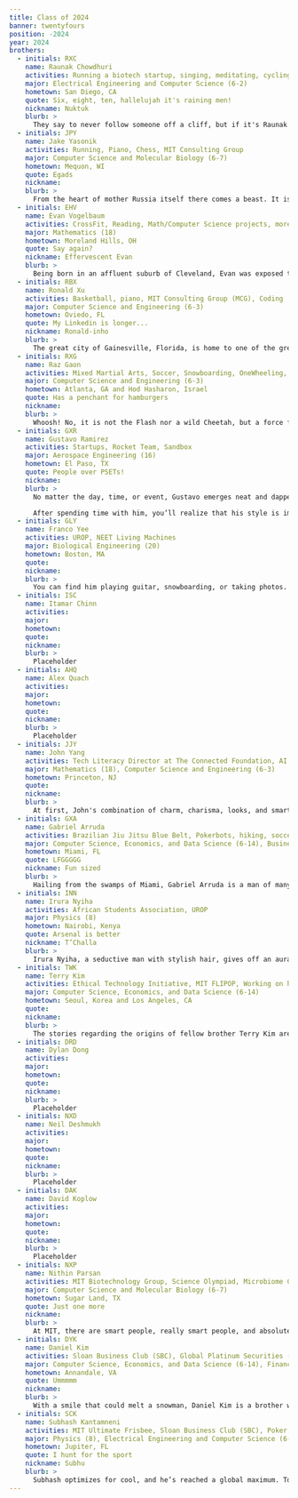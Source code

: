 ```yaml
---
title: Class of 2024
banner: twentyfours
position: -2024
year: 2024
brothers:
  - initials: RXC
    name: Raunak Chowdhuri
    activities: Running a biotech startup, singing, meditating, cycling, philosophy
    major: Electrical Engineering and Computer Science (6-2)
    hometown: San Diego, CA
    quote: Six, eight, ten, hallelujah it's raining men!
    nickname: Nuktuk
    blurb: >
      They say to never follow someone off a cliff, but if it's Raunak going, it's probably the right way given his unwavering moral compass. Said compass keeps him modest, but his work speaks for itself. At one point he got so tired of job offers, he decided to start his own company. This comes on top of his many other pursuits in singing, cycling, philosophy, and research. You might wonder how Raunak gets so much done during the day, but he's got plenty of time, for he codes flawlessly in his sleep. Conveniently, he doesn't need much actual rest because he's living the dream. Raunak is the kind of person that immediately makes you feel like family, and we're so proud to have him as part of ours.
  - initials: JPY
    name: Jake Yasonik
    activities: Running, Piano, Chess, MIT Consulting Group
    major: Computer Science and Molecular Biology (6-7)
    hometown: Mequon, WI
    quote: Egads
    nickname:
    blurb: >
      From the heart of mother Russia itself there comes a beast. It is not an avalanche, but as white as the snow that makes one up. Comrades, see now what has arrived: Jake P Yasonik! Killer of kilometers, pillager of pianos, ravager of rooks, and a born computational biologist, Jake is always down to have a BLAST. An academic powerhouse, when he’s not in the lab you can find him case-prepping at MCG. Yet despite his many successes, anyone who gets to know Jake will see that his is one of the humble, kind brothers anyone could ask for. One of the few brothers who has managed to avoid the siren’s song of SWE and Sloan, Jake has plans to actually improve the human condition through biotechnology and drug discovery. Having already secured a Big Pharma™ internship as a Freshman, we can be sure it won’t be long before his biotech inventions capture market share just as effectively as he captured all our hearts here at PKT.
  - initials: EHV
    name: Evan Vogelbaum
    activities: CrossFit, Reading, Math/Computer Science projects, more CrossFit, trying new foods, Sloan Business Club (SBC)
    major: Mathematics (18)
    hometown: Moreland Hills, OH
    quote: Say again?
    nickname: Effervescent Evan
    blurb: >
      Being born in an affluent suburb of Cleveland, Evan was exposed to finance at an early age. However, he decided to enjoy his childhood instead of delving into the dark arts. Attending the prestigious Exeter academy for secondary school, he took leaps and bounds in his academics. Unfortunately for the curriculum specialists at Exeter, Evan conquered their designed curricula with ease. Not sated, he decided to accept an offer to RSI. There, he built mathematical models to make drug recommendations that is now the backbone of Pfizer’s machine learning research department. The thing is, research was beginning to bore Evan. It was too solitary, whist he was a man of incredible social aptitude. It was at this point Mr. Vogelbaum decided to pivot back to his humble beginnings, taking an interest in investment. Being hired as head of quantitative research without an interview, he had found his calling – creating liquidity in the market via effective market making. Oh, and he also likes CrossFit.
  - initials: RBX
    name: Ronald Xu
    activities: Basketball, piano, MIT Consulting Group (MCG), Coding
    major: Computer Science and Engineering (6-3)
    hometown: Oviedo, FL
    quote: My Linkedin is longer...
    nickname: Ronald-inho
    blurb: >
      The great city of Gainesville, Florida, is home to one of the greatest minds of our generation. The dexterous Ronald enjoys the inferior sport of Basketball. He is an avid fan of using his fingers, so he either codes or plays the piano most of the time. Sir Ronald also enjoys contributing to society, mainly through the Eagle scouts. He participated in many community service projects such as building gardens, scouting for food, and more. Despite his young age, his Linkedin is full of programming positions. If you wish to explore the depths of his Linkedin, at least two endorsements are expected.
  - initials: RXG
    name: Raz Gaon
    activities: Mixed Martial Arts, Soccer, Snowboarding, OneWheeling, FIFA
    major: Computer Science and Engineering (6-3)
    hometown: Atlanta, GA and Hod Hasharon, Israel
    quote: Has a penchant for hamburgers
    nickname:
    blurb: >
      Whoosh! No, it is not the Flash nor a wild Cheetah, but a force far more majestic and deserving of a comic book: Brother Raz Gaon atop of his Onewheel zooming through the streets of Boston and Cambridge. Although a master of Mixed Martial Arts, black belt holder, and ex-military commander, his unfaltering discipline make his lightning-fast jab the least deadly thing about him. It is his striking good looks and charming personality that will have you, your girlfriend, your mom, and your girlfriend’s mom falling to the ground. A walking thesaurus, speaking to Raz for 5 minutes will expand your lexicon more than any CI-H would. It is impossible to have an uninteresting conversation with Raz, as is sharing a non-scrumptious meal.
  - initials: GXR
    name: Gustavo Ramirez
    activities: Startups, Rocket Team, Sandbox
    major: Aerospace Engineering (16)
    hometown: El Paso, TX
    quote: People over PSETs!
    nickname:
    blurb: >
      No matter the day, time, or event, Gustavo emerges neat and dapper. A silver watch. Gold necklace. And always, a button-up shirt.

      After spending time with him, you’ll realize that his style is impeccable and unwavering. His ambitions are just as sharp. Gustavo is driven by impact. Outside of classes, you will find him working on revolutionary sandbox and startup projects. You’ll see him build rockets or solve problems like excess space debris. Academics aren’t everything though. There’s never shortage of adrenaline or excitement. Stick around, and you’re guaranteed to witness him wave his hands through the sun roof of a speeding car while blasting Pursuit of Happiness by Kid Cudi. Or you’ll find him ski diving and parasailing. You’ll see spontaneous trips to Hawaii and NYC. Basically, there’s a fine line between work and fun, which Gustavo’s famous catchphrase captures beautifully… “People over PSETs!” 
  - initials: GLY
    name: Franco Yee
    activities: UROP, NEET Living Machines
    major: Biological Engineering (20)
    hometown: Boston, MA
    quote:
    nickname:
    blurb: >
      You can find him playing guitar, snowboarding, or taking photos. Or maybe, he’s standing there with skittles or a Red Bull in-hand. Franco Yee is a PKT '24 majoring in Biological Engineering. He is a Boston native who’s lived across the Charles River his entire life. His mission: travel. Everywhere! The past summer, Franco hit the Hawaiian Islands, LA, San Francisco, Yosemite, Vegas, and Nashville while working virtually. Next on the list: travel or maybe work overseas. He joined MIT to delve into biotech. Growing up with allergies inspired him to develop treatments… maybe even a cure.
  - initials: ISC
    name: Itamar Chinn
    activities:
    major:
    hometown:
    quote:
    nickname:
    blurb: >
      Placeholder
  - initials: AHQ
    name: Alex Quach
    activities:
    major:
    hometown:
    quote:
    nickname:
    blurb: >
      Placeholder
  - initials: JJY
    name: John Yang
    activities: Tech Literacy Director at The Connected Foundation, AI Research intern at Genuity Science, UROP at MIT Center for Brains, Minds, and Machines
    major: Mathematics (18), Computer Science and Engineering (6-3)
    hometown: Princeton, NJ
    quote:
    nickname:
    blurb: >
      At first, John's combination of charm, charisma, looks, and smarts may be hard to believe. Not only is John a man dedicated to his copious academic interests, such as ML, statistical interference, and biotechnology, but he is also extremely devoted to being the world's greatest C tier chess player, hiking, and Olivia Rodrigo. At night, John works on expanding his vast cultural knowledge through reading and TV shows, with The Boys, Attack on Titan, and 30 Rock being amongst his favorites. Regardless of whether you may find him putting in countless hours into his research, or exploring the vast, barren lands of Iceland, John is someone you can count on to always be there for you.
  - initials: GXA
    name: Gabriel Arruda
    activities: Brazilian Jiu Jitsu Blue Belt, Pokerbots, hiking, soccer, videogame enjoyer, MMA enthusiast
    major: Computer Science, Economics, and Data Science (6-14), Business Analytics (15-2)
    hometown: Miami, FL
    quote: LFGGGGG
    nickname: Fun sized
    blurb: >
      Hailing from the swamps of Miami, Gabriel Arruda is a man of many talents. Our beloved short king is an excellent cook, an acute businessman, and despite his stature, a man who can easily overwhelm you with a single leg takedown, leaving you violated like McGregor at UFC 229. As expected of someone whose blood is that of the greatest footballing nation, he is an avid soccer enthusiast (which is why it is strange that he would elect to support Tottenham), and he has spent more hours mastering rainbow flicks on FIFA than he has studying. Nonetheless, Gabe is an excellent student, a funny companion, and a steadfast brother.
  - initials: INN
    name: Irura Nyiha
    activities: African Students Association, UROP
    major: Physics (8)
    hometown: Nairobi, Kenya
    quote: Arsenal is better
    nickname: T’Challa
    blurb: >
      Irura Nyiha, a seductive man with stylish hair, gives off an aura of superiority and sophistication. However, as soon as you approach him, his warm and contagious smiles will melt the first impression away, along with any barriers between you and the man. It will not be long before you realize you are smiling with him. The man of Kenya, aka T’Challa, has realized at an early age that Africa is too small of a world for him to express his intelligence and talents. Soon after intellectually conquering his homeland of Africa, he took over the world. Too bored of the world, he now is looking beyond this planet, preparing to conquer the universe, secretly hiding his identity as a Physics student interested in Astronomy and Astrophysics. You will often see him walking around Boston by himself, imaging the near future of conquering the universe and looking for an opportunity to communicate with the aliens. In his free time with normal humans, you can catch him watching Game of Thrones and hydrating himself with seltzers after an intense game of football. You know he is a true Arsenal fan when he calls their sport “football.”
  - initials: TWK
    name: Terry Kim
    activities: Ethical Technology Initiative, MIT FLIPOP, Working on his education startup, MIT Age Lab, Golf/Soccer/Outdoorsing
    major: Computer Science, Economics, and Data Science (6-14)
    hometown: Seoul, Korea and Los Angeles, CA
    quote:
    nickname:
    blurb: >
      The stories regarding the origins of fellow brother Terry Kim are varied and intriguing. Consensus in upper academic circles now agree that Terry had humble beginnings, born in the 4th of 5th centuries to a family which placed uncompromising emphasis on his education and character. By his 20s, he had become a a Grand Master among the Hwarang (or the Flowering Knights) on the Korean Peninsula. With an unwavering moral compass, Terry sought to make his domain a better and just place. Through his influence, Korea and the surrounding areas became a land of prosperity, education, and happiness. In his free time, Terry created a sport that we now call golf, propelling small, circular rocks through the air in precise, elegant strokes. What comes next in his story is unclear. Some say he went into a deep state of meditation to understand human pain and suffering. Others say a botched golf putt forced Terry to go into hiding out of embarrassment. A final theory proposes he retreated into his study, devising a plan to guarantee every child who lived in his kingdom an upbringing equal to his. Centuries passed and finally, Terry reemerged, finding a new home with PKT and brothers who shared his mission for fairness and justice. We as a brotherhood are honored to have such a legendary figure amongst our ranks.
  - initials: DRD
    name: Dylan Dong
    activities:
    major:
    hometown:
    quote:
    nickname:
    blurb: >
      Placeholder
  - initials: NXD
    name: Neil Deshmukh
    activities:
    major:
    hometown:
    quote:
    nickname:
    blurb: >
      Placeholder
  - initials: DAK
    name: David Koplow
    activities:
    major:
    hometown:
    quote:
    nickname:
    blurb: >
      Placeholder
  - initials: NXP
    name: Nithin Parsan
    activities: MIT Biotechnology Group, Science Olympiad, Microbiome Club, MIT StartLabs
    major: Computer Science and Molecular Biology (6-7)
    hometown: Sugar Land, TX
    quote: Just one more
    nickname:
    blurb: >
      At MIT, there are smart people, really smart people, and absolutely smart people. Well, Nithin cannot be classified as any of those because he is an ABSOLUTE ULTRA SUPER LEGENDARY GENIUS. In high school, Nithin focused on conducting research and participating in the Olympiad in the biology field. Coming into MIT, Nithin also discovered his passion for entrepreneurship. He is a co-founder, and yes a freaking CO-FOUNDER, of Van Heron Labs. But set aside all these amazing attributes; seeing Nithin has presented everyone with a surprise—his height. Everyone at PKT thought Nithin was shorter than he is based on how he appeared on Zoom, but boom, he is taller than whatever you could imagine. The most important trait of Nithin, however, is his friendliness. His charming personality with his great jokes brings smiles to everyone at PKT. He is THE GUY you want to be friends with.
  - initials: DYK
    name: Daniel Kim
    activities: Sloan Business Club (SBC), Global Platinum Securities (GPS), MIT StartLabs, UROP, Soccer
    major: Computer Science, Economics, and Data Science (6-14), Finance (15-3)
    hometown: Annandale, VA
    quote: Ummmmm
    nickname:
    blurb: >
      With a smile that could melt a snowman, Daniel Kim is a brother who can touch your heart and your mind. He’s a soccer playing, Sloan enrolled charisma machine who is instantly loved by everyone he meets. Born in Seoul in 2001, Daniel quickly realized that the small nation of South Korea would be too easy to dominate, and instead chose to move stateside to Virginia in 2015. As internationals often do, Daniel lapped the field in soccer skill while playing varsity in high school, and showcased his academic prowess by building FTC winning robots too. At MIT he studies mostly at the Sloan school of business to gain mastery over the complexities of financial markets, but opposed to the standard goal of wanting to make a ton of money and then move to Cancun, Daniel’s goal is to use his knowledge to make the maximum number of people in this world happy.  Daniel’s capacity for empathy is almost unmatched, and his love for his fellow man is what makes Daniel a cornerstone of our PKT brotherhood.
  - initials: SCK
    name: Subhash Kantamneni
    activities: MIT Ultimate Frisbee, Sloan Business Club (SBC), Poker, Basketball, Reading
    major: Physics (8), Electrical Engineering and Computer Science (6-2)
    hometown: Jupiter, FL
    quote: I hunt for the sport
    nickname: Subhu
    blurb: >
      Subhash optimizes for cool, and he’s reached a global maximum. To his own frustration, he is fascinated with abstract physics and intangible interstellar events. Yet, the man is on a mission, a space mission that is. He is destined to make an impact in bringing our civilization to Mars and beyond. He doesn’t have his head in the clouds (or stars), though, Subhi is one of the most down to earth people you’ll meet. I guess after reading and introspecting over hundreds of memoirs, Subhash has learned how to live. The man thinks so much he could be a Rodin sculpture (his chiseled features don’t hurt either). He has an uncanny memory for people—picking up conversations weeks or months later without forgetting the details (one of his many skills as a master conversationalist). This happens for a reason—his heart of gold. Subhash genuinely cares about the people he meets and talks to. We are beyond lucky to have him in our brotherhood and family.
---
```

